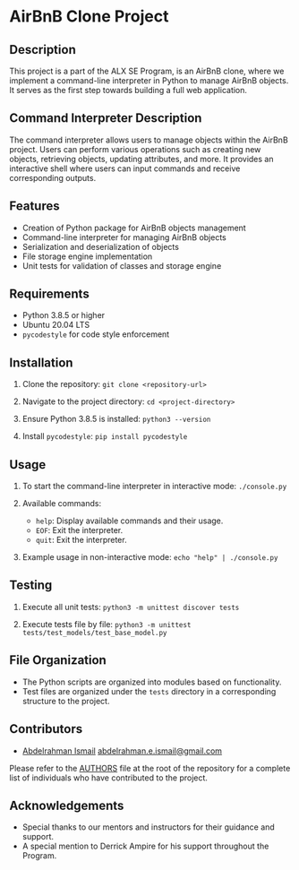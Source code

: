 # AirBnB Clone Project

## Description
This project is a part of the ALX SE Program, is an AirBnB clone, where we implement a command-line interpreter in Python to manage AirBnB objects. It serves as the first step towards building a full web application.

## Command Interpreter Description
The command interpreter allows users to manage objects within the AirBnB project. Users can perform various operations such as creating new objects, retrieving objects, updating attributes, and more. It provides an interactive shell where users can input commands and receive corresponding outputs.

## Features
- Creation of Python package for AirBnB objects management
- Command-line interpreter for managing AirBnB objects
- Serialization and deserialization of objects
- File storage engine implementation
- Unit tests for validation of classes and storage engine

## Requirements
- Python 3.8.5 or higher
- Ubuntu 20.04 LTS
- `pycodestyle` for code style enforcement

## Installation
1. Clone the repository:
   `git clone <repository-url>`

2. Navigate to the project directory:
   `cd <project-directory>`

3. Ensure Python 3.8.5 is installed:
   `python3 --version`

4. Install `pycodestyle`:
   `pip install pycodestyle`

## Usage
1. To start the command-line interpreter in interactive mode:
   `./console.py`

2. Available commands:
   - `help`: Display available commands and their usage.
   - `EOF`: Exit the interpreter.
   - `quit`: Exit the interpreter.

3. Example usage in non-interactive mode:
   `echo "help" | ./console.py`

## Testing
1. Execute all unit tests:
   `python3 -m unittest discover tests`

2. Execute tests file by file:
   `python3 -m unittest tests/test_models/test_base_model.py`

## File Organization
- The Python scripts are organized into modules based on functionality.
- Test files are organized under the `tests` directory in a corresponding structure to the project.

## Contributors
- [Abdelrahman Ismail](https://github.com/abdelrahmanemadismail) <abdelrahman.e.ismail@gmail.com>
  
Please refer to the [AUTHORS](AUTHORS) file at the root of the repository for a complete list of individuals who have contributed to the project.

## Acknowledgements
- Special thanks to our mentors and instructors for their guidance and support.
- A special mention to Derrick Ampire for his support throughout the Program.
